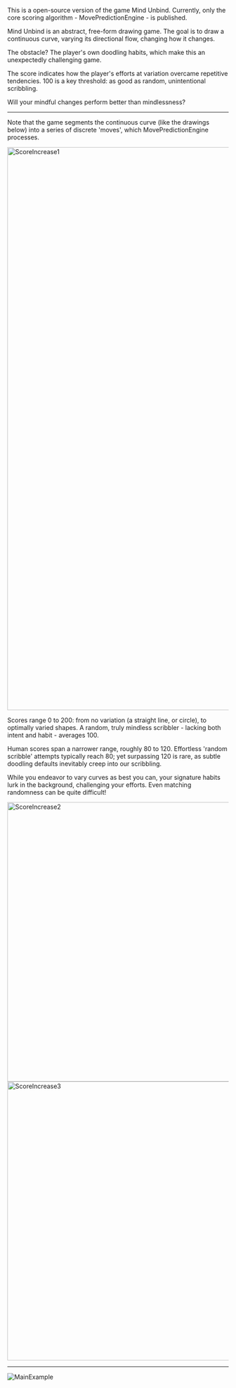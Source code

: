 This is a open-source version of the game Mind Unbind. Currently, only the core scoring algorithm - MovePredictionEngine - is published.

Mind Unbind is an abstract, free-form drawing game. 
The goal is to draw a continuous curve, varying its directional flow, changing how it changes.

The obstacle? The player's own doodling habits, which make this an unexpectedly challenging game. 

The score indicates how the player's efforts at variation overcame repetitive tendencies. 100 is a key threshold: as good as random, unintentional scribbling. 

Will your mindful changes perform better than mindlessness? 

------------
Note that the game segments the continuous curve (like the drawings below) into a series of discrete 'moves', which MovePredictionEngine processes. 

<img width="1080" height="1280" alt="ScoreIncrease1" src="https://github.com/user-attachments/assets/9f1f9cb8-ccd5-4367-85d7-a93c7ed0e1f4" />

Scores range 0 to 200: from no variation (a straight line, or circle), to optimally varied shapes. A random, truly mindless scribbler - lacking both intent and habit - averages 100.

Human scores span a narrower range, roughly 80 to 120. Effortless 'random scribble' attempts typically reach 80; yet surpassing 120 is rare, as subtle doodling defaults inevitably creep into our scribbling.

While you endeavor to vary curves as best you can, your signature habits lurk in the background, challenging your efforts. Even matching randomness can be quite difficult!

<img width="1080" height="635" alt="ScoreIncrease2" src="https://github.com/user-attachments/assets/fbf8e0ff-20a1-4367-a729-3750a7454009" />
<img width="1080" height="634" alt="ScoreIncrease3" src="https://github.com/user-attachments/assets/4fc2d5ad-67f9-4f58-9fb7-6f7adfd6eda0" />

------------
![MainExample](https://github.com/user-attachments/assets/8ff407e9-5e4a-4590-84b6-29496ffecd79)



